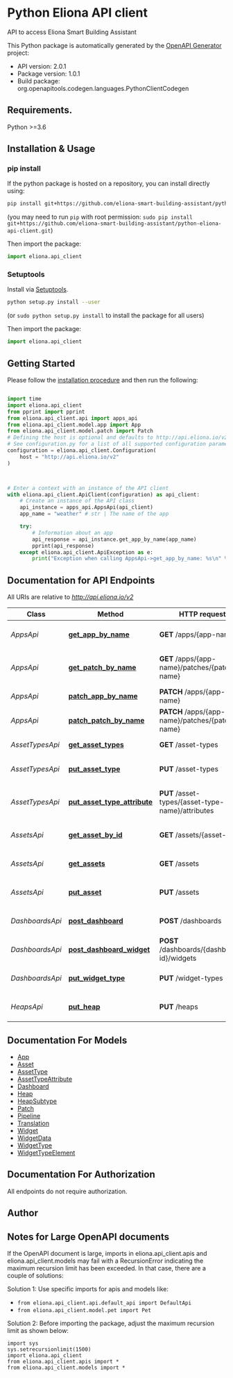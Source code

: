 # Python Eliona API client
API to access Eliona Smart Building Assistant

This Python package is automatically generated by the [OpenAPI Generator](https://openapi-generator.tech) project:

- API version: 2.0.1
- Package version: 1.0.1
- Build package: org.openapitools.codegen.languages.PythonClientCodegen

## Requirements.

Python >=3.6

## Installation & Usage
### pip install

If the python package is hosted on a repository, you can install directly using:

```sh
pip install git+https://github.com/eliona-smart-building-assistant/python-eliona-api-client
```
(you may need to run `pip` with root permission: `sudo pip install git+https://github.com/eliona-smart-building-assistant/python-eliona-api-client.git`)

Then import the package:
```python
import eliona.api_client
```

### Setuptools

Install via [Setuptools](http://pypi.python.org/pypi/setuptools).

```sh
python setup.py install --user
```
(or `sudo python setup.py install` to install the package for all users)

Then import the package:
```python
import eliona.api_client
```

## Getting Started

Please follow the [installation procedure](#installation--usage) and then run the following:

```python

import time
import eliona.api_client
from pprint import pprint
from eliona.api_client.api import apps_api
from eliona.api_client.model.app import App
from eliona.api_client.model.patch import Patch
# Defining the host is optional and defaults to http://api.eliona.io/v2
# See configuration.py for a list of all supported configuration parameters.
configuration = eliona.api_client.Configuration(
    host = "http://api.eliona.io/v2"
)



# Enter a context with an instance of the API client
with eliona.api_client.ApiClient(configuration) as api_client:
    # Create an instance of the API class
    api_instance = apps_api.AppsApi(api_client)
    app_name = "weather" # str | The name of the app

    try:
        # Information about an app
        api_response = api_instance.get_app_by_name(app_name)
        pprint(api_response)
    except eliona.api_client.ApiException as e:
        print("Exception when calling AppsApi->get_app_by_name: %s\n" % e)
```

## Documentation for API Endpoints

All URIs are relative to *http://api.eliona.io/v2*

Class | Method | HTTP request | Description
------------ | ------------- | ------------- | -------------
*AppsApi* | [**get_app_by_name**](docs/AppsApi.md#get_app_by_name) | **GET** /apps/{app-name} | Information about an app
*AppsApi* | [**get_patch_by_name**](docs/AppsApi.md#get_patch_by_name) | **GET** /apps/{app-name}/patches/{patch-name} | Information about a patch for an app
*AppsApi* | [**patch_app_by_name**](docs/AppsApi.md#patch_app_by_name) | **PATCH** /apps/{app-name} | Update an app
*AppsApi* | [**patch_patch_by_name**](docs/AppsApi.md#patch_patch_by_name) | **PATCH** /apps/{app-name}/patches/{patch-name} | Updates a patch
*AssetTypesApi* | [**get_asset_types**](docs/AssetTypesApi.md#get_asset_types) | **GET** /asset-types | List of asset types
*AssetTypesApi* | [**put_asset_type**](docs/AssetTypesApi.md#put_asset_type) | **PUT** /asset-types | Create or update an asset type
*AssetTypesApi* | [**put_asset_type_attribute**](docs/AssetTypesApi.md#put_asset_type_attribute) | **PUT** /asset-types/{asset-type-name}/attributes | Create or update an asset type attribute
*AssetsApi* | [**get_asset_by_id**](docs/AssetsApi.md#get_asset_by_id) | **GET** /assets/{asset-id} | Information about an asset
*AssetsApi* | [**get_assets**](docs/AssetsApi.md#get_assets) | **GET** /assets | Information about assets
*AssetsApi* | [**put_asset**](docs/AssetsApi.md#put_asset) | **PUT** /assets | Create or update an asset
*DashboardsApi* | [**post_dashboard**](docs/DashboardsApi.md#post_dashboard) | **POST** /dashboards | Creates a new dashboard
*DashboardsApi* | [**post_dashboard_widget**](docs/DashboardsApi.md#post_dashboard_widget) | **POST** /dashboards/{dashboard-id}/widgets | Adds widget to dashboard
*DashboardsApi* | [**put_widget_type**](docs/DashboardsApi.md#put_widget_type) | **PUT** /widget-types | Create or update a widget type
*HeapsApi* | [**put_heap**](docs/HeapsApi.md#put_heap) | **PUT** /heaps | Create or update heap data


## Documentation For Models

 - [App](docs/App.md)
 - [Asset](docs/Asset.md)
 - [AssetType](docs/AssetType.md)
 - [AssetTypeAttribute](docs/AssetTypeAttribute.md)
 - [Dashboard](docs/Dashboard.md)
 - [Heap](docs/Heap.md)
 - [HeapSubtype](docs/HeapSubtype.md)
 - [Patch](docs/Patch.md)
 - [Pipeline](docs/Pipeline.md)
 - [Translation](docs/Translation.md)
 - [Widget](docs/Widget.md)
 - [WidgetData](docs/WidgetData.md)
 - [WidgetType](docs/WidgetType.md)
 - [WidgetTypeElement](docs/WidgetTypeElement.md)


## Documentation For Authorization

 All endpoints do not require authorization.

## Author




## Notes for Large OpenAPI documents
If the OpenAPI document is large, imports in eliona.api_client.apis and eliona.api_client.models may fail with a
RecursionError indicating the maximum recursion limit has been exceeded. In that case, there are a couple of solutions:

Solution 1:
Use specific imports for apis and models like:
- `from eliona.api_client.api.default_api import DefaultApi`
- `from eliona.api_client.model.pet import Pet`

Solution 2:
Before importing the package, adjust the maximum recursion limit as shown below:
```
import sys
sys.setrecursionlimit(1500)
import eliona.api_client
from eliona.api_client.apis import *
from eliona.api_client.models import *
```

